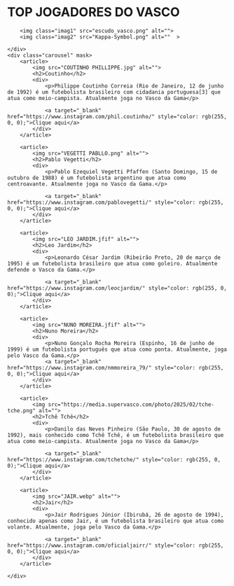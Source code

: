 <!DOCTYPE html>
<html lang="pt-br">
<head>
    <meta charset="UTF-8">
    <meta name="viewport" content="width=device-width, initial-scale=1.0">
    <title>Vasco da Gama</title>
    <link rel="stylesheet" href="arquivo.css">
</head>
<body>
    <div class="TOPO">
    <h1>TOP JOGADORES DO VASCO</h1>
    
        <img class="imag1" src="escudo_vasco.png" alt="">
        <img class="imag2" src="Kappa-Symbol.png" alt=""  >
    
    </div>
    <div class="carousel" mask>
        <article>
            <img src="COUTINHO PHILLIPPE.jpg" alt="">
            <h2>Coutinho</h2>
            <div>
                <p>Philippe Coutinho Correia (Rio de Janeiro, 12 de junho de 1992) é um futebolista brasileiro com cidadania portuguesa[3] que atua como meio-campista. Atualmente joga no Vasco da Gama</p>
    
                <a target="_blank" href="https://www.instagram.com/phil.coutinho/" style="color: rgb(255, 0, 0);">Clique aqui</a>
            </div>
        </article>
    
        <article>
            <img src="VEGETTI PABLLO.png" alt="">
            <h2>Pablo Vegetti</h2>
            <div>
                <p>Pablo Ezequiel Vegetti Pfaffen (Santo Domingo, 15 de outubro de 1988) é um futebolista argentino que atua como centroavante. Atualmente joga no Vasco da Gama.</p>

                <a target="_blank" href="https://www.instagram.com/pablovegetti/" style="color: rgb(255, 0, 0);">Clique aqui</a>
            </div>
        </article>
    
        <article>
            <img src="LEO JARDIM.jfif" alt="">
            <h2>Leo Jardim</h2>
            <div>
                <p>Leonardo César Jardim (Ribeirão Preto, 20 de março de 1995) é um futebolista brasileiro que atua como goleiro. Atualmente defende o Vasco da Gama.</p>
    
                <a target="_blank" href="https://www.instagram.com/leocjardim/" style="color: rgb(255, 0, 0);">Clique aqui</a>
            </div>
        </article>
    
        <article>
            <img src="NUNO MOREIRA.jfif" alt="">
            <h2>Nuno Moreira</h2>
            <div>
                <p>Nuno Gonçalo Rocha Moreira (Espinho, 16 de junho de 1999) é um futebolista português que atua como ponta. Atualmente, joga pelo Vasco da Gama.</p>
                <a target="_blank" href="https://www.instagram.com/nmmoreira_79/" style="color: rgb(255, 0, 0);">Clique aqui</a>
            </div>
        </article>
    
        <article>
            <img src="https://media.supervasco.com/photo/2025/02/tche-tche.png" alt="">
            <h2>Tchê Tchê</h2>
            <div>
                <p>Danilo das Neves Pinheiro (São Paulo, 30 de agosto de 1992), mais conhecido como Tchê Tchê, é um futebolista brasileiro que atua como meio-campista. Atualmente joga no Vasco da Gama</p>
    
                <a target="_blank" href="https://www.instagram.com/tchetche/" style="color: rgb(255, 0, 0);">Clique aqui</a>
            </div>
        </article>
    
        <article>
            <img src="JAIR.webp" alt="">
            <h2>Jair</h2>
            <div>
                <p>Jair Rodrigues Júnior (Ibirubá, 26 de agosto de 1994), conhecido apenas como Jair, é um futebolista brasileiro que atua como volante. Atualmente, joga pelo Vasco da Gama.</p>
    
                <a target="_blank" href="https://www.instagram.com/oficialjairr/" style="color: rgb(255, 0, 0);">Clique aqui</a>
            </div>
        </article>
    
    </div>

</body>
</html>
